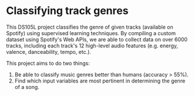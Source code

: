 # Classifying track genres
This DS105L project classifies the genre of given tracks (available on Spotify) using supervised learning techniques. By compiling a custom dataset using Spotify's Web APIs, we are able to collect data on over 6000 tracks, including each track's 12 high-level audio features (e.g. energy, valence, danceability, tempo, etc.).

This project aims to do two things:

1) Be able to classify music genres better than humans (accuracy > 55%).
2) Find which input variables are most pertinent in determining the genre of a song.
